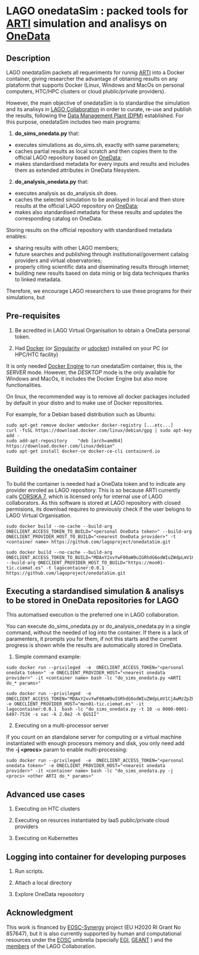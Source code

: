 # LAGO onedataSim : packed tools for [ARTI](https://github.com/lagoproject/arti) simulation and analisys on [OneData](https://github.com/onedata)

## Description

LAGO onedataSim packets all requeriments for runnig [ARTI](https://github.com/lagoproject/arti) into a Docker container, giving researcher the advantage of obtaining results on any plataform that supports Docker (Linux, Windows and MacOs on personal computers, HTC/HPC clusters or cloud plublic/private providers).

However, the main objective of onedataSim is to standardise the simulation and its analisys in [LAGO Collaboration](http://lagoproject.net) in order to curate, re-use and publish the results, following the [Data Management Plant (DPM)](https://github.com/lagoproject/arti) established. For this purpose, onedataSim includes two main programs:

1. **do_sims_onedata.py** that:
  - executes simulations as do_sims.sh, exactly with same parameters;
  - caches partial results as local scratch and then copies them to the official LAGO repository based on [OneData](https://github.com/onedata);
  - makes standardised metadata for every inputs and results and includes them as extended attributes in OneData filesystem. 
2. **do_analysis_onedata.py** that:
  - executes analysis as do_analysis.sh does.
  - caches the selected simulation to be analisyed in local and then store results at the official LAGO repository on [OneData](https://github.com/onedata);
  - makes also standardised metadata for these results and updates the corresponding catalog on OneData.

Storing results on the official repository with standardised metadata enables:
  - sharing results with other LAGO members; 
  - future searches and publishing through institutional/goverment catalog providers and virtual observatories; 
  - properly citing scientific data and diseminating results through internet; 
  - building new results based on data minig or big data techniques thanks to linked metadata.

Therefore, we encourage LAGO researchers to use these programs for their simulations, but 

## Pre-requisites

1. Be acredited in LAGO Virtual Organisation to obtain a OneData personal token.

2. Had [Docker](https://www.docker.com/) (or [Singularity](https://singularity.lbl.gov/) or [udocker](https://pypi.org/project/udocker/)) installed on your PC (or HPC/HTC facility) 

It is only needed [Docker Engine](https://docs.docker.com/engine/install/) to run onedataSim container, this is, the *SERVER* mode. However, the *DESKTOP* mode is the only available for Windows and MacOs, it includes the Docker Engine but also more functionalities.  

On linux, the recommended way is to remove all docker packages included by default in your distro and to make use of Docker repositories.

For example, for a Debian based distribution such as Ubuntu:
```
sudo apt-get remove docker wmdocker docker-registry [...etc...]
curl -fsSL https://download.docker.com/linux/debian/gpg | sudo apt-key add -
sudo add-apt-repository    "deb [arch=amd64] https://download.docker.com/linux/debian"
sudo apt-get install docker-ce docker-ce-cli containerd.io
```


## Building the onedataSim container

To build the container is needed had a OneData token and to indicate any provider enroled as LAGO repository. This is so because ARTI currently calls [CORSIKA 7](https://www.ikp.kit.edu/corsika/79.php), which is licensed only for internal use of LAGO collaborators. As this software is stored at LAGO repository with closed permisions, its download requires to previously check if the user belogns to LAGO Virtual Organisation. 


```
sudo docker build --no-cache --build-arg ONECLIENT_ACCESS_TOKEN_TO_BUILD="<personal OneData token>" --build-arg ONECLIENT_PROVIDER_HOST_TO_BUILD="<nearest OneData provider>" -t  <container name> https://github.com/lagoproject/onedataSim.git
```
```
sudo docker build --no-cache --build-arg ONECLIENT_ACCESS_TOKEN_TO_BUILD="MDAxY2xvYwF00aW9uIGRhdG6odWIuZWdpLmV1CjAwMzZpZGVudGlmaWVyIDdiY2IwZGQzY2I00MmFjY2FmOGZiOTBmZjkzMTUxNTkyY2gyYzVlCjAwMWFjaWQgdGltZSA8IDE2MjMzMjA4MzAKMDAyZnNpZ25hdHVyZSAvZQrzvw2OtjS8bOtDgoOaRRvv18ZhXE4PTG2tcsgwYgo" --build-arg ONECLIENT_PROVIDER_HOST_TO_BUILD="https://mon01-tic.ciemat.es" -t lagocontainer:0.0.1  https://github.com/lagoproject/onedataSim.git
```
## Executing a stardandised simulation & analisys to be stored in OneData repositories for LAGO

This automatised execution is the preferred one in LAGO collaboration.

You can execute do_sims_onedata.py or do_analysis_onedata.py in a single command, without the needed of log into the container. If there is a lack of paramenters, it prompts you for them, if not this starts and the current progress is shown while the results are automatically stored in OneData. 

1. Simple command example:

```
sudo docker run --privileged  -e  ONECLIENT_ACCESS_TOKEN="<personal onedata token>" -e ONECLIENT_PROVIDER_HOST="<nearest onedata provider>" -it <container name> bash -lc "do_sims_onedata.py <ARTI do_* params>"
```

```
sudo docker run --privileged  -e  ONECLIENT_ACCESS_TOKEN="MDAxY2xvYwF00aW9uIGRhdG6odWIuZWdpLmV1CjAwMzZpZGVudGlmaWVyIDdiY2IwZGQzY2I00MmFjY2FmOGZiOTBmZjkzMTUxNTkyY2gyYzVlCjAwMWFjaWQgdGltZSA8IDE2MjMzMjA4MzAKMDAyZnNpZ25hdHVyZSAvZQrzvw2OtjS8bOtDgoOaRRvv18ZhXE4PTG2tcsgwYgo" -e ONECLIENT_PROVIDER_HOST="mon01-tic.ciemat.es" -it lagocontainer:0.0.1  bash -lc "do_sims_onedata.py -t 10 -u 0000-0001-6497-753X -s sac -k 2.0e2 -h QGSII"
```

2. Executing on a multi-processor server

If you count on an standalone server for computing or a virtual machine instantiated with enough procesors memory and disk, you only need add the **-j \<procs\>** param to enable multi-processing:

```
sudo docker run --privileged  -e  ONECLIENT_ACCESS_TOKEN="<personal onedata token>" -e ONECLIENT_PROVIDER_HOST="<nearest onedata provider>" -it <container name> bash -lc "do_sims_onedata.py -j <procs> <other ARTI do_* params>"
```


## Advanced use cases

1. Executing on HTC clusters

2. Executing on resurces instantiated by IaaS public/private cloud providers

3. Executing on Kubernettes


## Logging into container for developing purposes

1. Run scripts.

2. Attach a local directory

3. Explore OneData reposotory


## Acknowledgment 

This work is financed by [EOSC-Synergy](https://www.eosc-synergy.eu/) project (EU H2020 RI Grant No 857647), but it is also currently supported by human and computational resources under the [EOSC](https://www.eosc-portal.eu/) umbrella (specially [EGI](https://www.egi.eu), [GEANT](https://geant.org) ) and the [members](http://lagoproject.net/collab.html) of the LAGO Collaboration.








